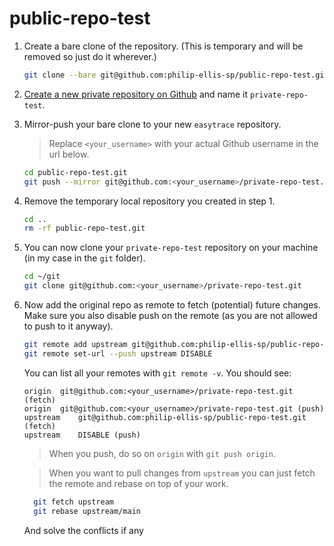 # public-repo-test

 1. Create a bare clone of the repository.
    (This is temporary and will be removed so just do it wherever.)
    ```bash
    git clone --bare git@github.com:philip-ellis-sp/public-repo-test.git
    ```

 2. [Create a new private repository on Github](https://help.github.com/articles/creating-a-new-repository/) and name it `private-repo-test`.

 3. Mirror-push your bare clone to your new `easytrace` repository.
    > Replace `<your_username>` with your actual Github username in the url below.
    
    ```bash
    cd public-repo-test.git
    git push --mirror git@github.com:<your_username>/private-repo-test.git
    ```

 4. Remove the temporary local repository you created in step 1.
    ```bash
    cd ..
    rm -rf public-repo-test.git
    ```
    
 5. You can now clone your `private-repo-test` repository on your machine (in my case in the `git` folder).
    ```bash
    cd ~/git
    git clone git@github.com:<your_username>/private-repo-test.git
    ```
   
 6. Now add the original repo as remote to fetch (potential) future changes.
    Make sure you also disable push on the remote (as you are not allowed to push to it anyway).
    ```bash
    git remote add upstream git@github.com:philip-ellis-sp/public-repo-test.git
    git remote set-url --push upstream DISABLE
    ```
    You can list all your remotes with `git remote -v`. You should see:
    ```
    origin	git@github.com:<your_username>/private-repo-test.git (fetch)
    origin	git@github.com:<your_username>/private-repo-test.git (push)
    upstream	git@github.com:philip-ellis-sp/public-repo-test.git (fetch)
    upstream	DISABLE (push)
    ```
    > When you push, do so on `origin` with `git push origin`.
   
    > When you want to pull changes from `upstream` you can just fetch the remote and rebase on top of your work.
    ```bash
      git fetch upstream
      git rebase upstream/main
      ```
      And solve the conflicts if any
